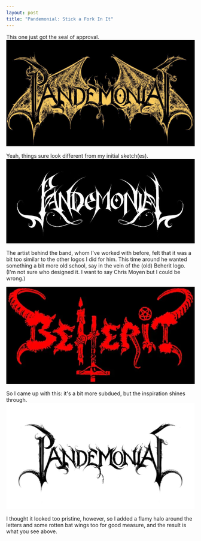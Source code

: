```yaml
---
layout: post
title: "Pandemonial: Stick a Fork In It"
---
```


This one just got the seal of approval. 
![Pandemonial, Definitive Version](..\assets\img\projects\proj-3\pandemonial.jpg)

Yeah, things sure look different from my initial sketch(es).
![Pandemonial, Initial Sketch](..\assets\img\projects\proj-3\pansketch.jpg)

The artist behind the band, whom I've worked with before, felt that it was a bit too similar to the other logos I did for him. This time around he wanted something a bit more old school, say in the vein of the (old) Beherit logo. (I'm not sure who designed it. I want to say Chris Moyen but I could be wrong.)

![Beherit](..\assets\img\projects\proj-3\beherit.webp)

So I came up with this: it's a bit more subdued, but the inspiration shines through.
![Pandemonial, Just Letters](..\assets\img\projects\proj-3\pansmall.jpg)

I thought it looked too pristine, however, so I added a flamy halo around the letters and some rotten bat wings too for good measure, and the result is what you see above.
